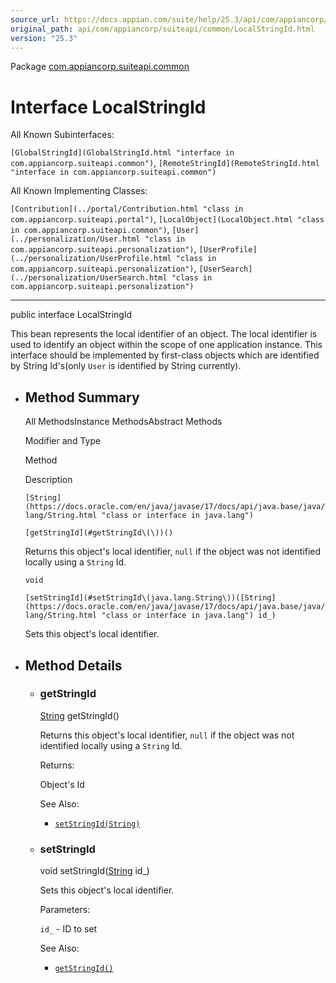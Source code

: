 ```yaml
---
source_url: https://docs.appian.com/suite/help/25.3/api/com/appiancorp/suiteapi/common/LocalStringId.html
original_path: api/com/appiancorp/suiteapi/common/LocalStringId.html
version: "25.3"
---
```


Package [com.appiancorp.suiteapi.common](package-summary.html)

# Interface LocalStringId

All Known Subinterfaces:

`[GlobalStringId](GlobalStringId.html "interface in com.appiancorp.suiteapi.common")`, `[RemoteStringId](RemoteStringId.html "interface in com.appiancorp.suiteapi.common")`

All Known Implementing Classes:

`[Contribution](../portal/Contribution.html "class in com.appiancorp.suiteapi.portal")`, `[LocalObject](LocalObject.html "class in com.appiancorp.suiteapi.common")`, `[User](../personalization/User.html "class in com.appiancorp.suiteapi.personalization")`, `[UserProfile](../personalization/UserProfile.html "class in com.appiancorp.suiteapi.personalization")`, `[UserSearch](../personalization/UserSearch.html "class in com.appiancorp.suiteapi.personalization")`

* * *

public interface LocalStringId

This bean represents the local identifier of an object. The local identifier is used to identify an object within the scope of one application instance. This interface should be implemented by first-class objects which are identified by String Id's(only `User` is identified by String currently).

-   ## Method Summary

    All MethodsInstance MethodsAbstract Methods

    Modifier and Type

    Method

    Description

    `[String](https://docs.oracle.com/en/java/javase/17/docs/api/java.base/java/lang/String.html "class or interface in java.lang")`

    `[getStringId](#getStringId\(\))()`

    Returns this object's local identifier, `null` if the object was not identified locally using a `String` Id.

    `void`

    `[setStringId](#setStringId\(java.lang.String\))([String](https://docs.oracle.com/en/java/javase/17/docs/api/java.base/java/lang/String.html "class or interface in java.lang") id_)`

    Sets this object's local identifier.

-   ## Method Details

    -   ### getStringId

        [String](https://docs.oracle.com/en/java/javase/17/docs/api/java.base/java/lang/String.html "class or interface in java.lang") getStringId()

        Returns this object's local identifier, `null` if the object was not identified locally using a `String` Id.

        Returns:

        Object's Id

        See Also:

        -   [`setStringId(String)`](#setStringId\(java.lang.String\))

    -   ### setStringId

        void setStringId([String](https://docs.oracle.com/en/java/javase/17/docs/api/java.base/java/lang/String.html "class or interface in java.lang") id\_)

        Sets this object's local identifier.

        Parameters:

        `id_` - ID to set

        See Also:

        -   [`getStringId()`](#getStringId\(\))